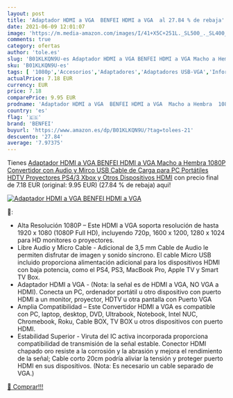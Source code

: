 ```yaml
---
layout: post
title: 'Adaptador HDMI a VGA  BENFEI HDMI a VGA  al 27.84 % de rebaja'
date: 2021-06-09 12:01:07
image: 'https://m.media-amazon.com/images/I/41+X5C+251L._SL500_._SL400_.jpg'
comments: true
category: ofertas
author: 'tole.es'
slug: 'B01KLKQN9U-es Adaptador HDMI a VGA BENFEI HDMI a VGA Macho a Hembra...'
sku: 'B01KLKQN9U-es'
tags: [ '1080p','Accesorios','Adaptadores','Adaptadores USB-VGA','Informática','benfei','xbox', ]
actualPrice: 7.18 EUR
currency: EUR
price: 7.18
comparePrice: 9.95 EUR
prodname: 'Adaptador HDMI a VGA  BENFEI HDMI a VGA  Macho a Hembra  1080P Convertidor con Audio y Mirco USB Cable de Carga para PC  Portátiles  HDTV Proyectores  PS4/3 Xbox y Otros Dispositivos HDMI'
country: 'es'
flag: '🇪🇸'
brand: 'BENFEI'
buyurl: 'https://www.amazon.es/dp/B01KLKQN9U/?tag=tolees-21'
descuento: '27.84'
average: '7.97375'
---
```


Tienes [Adaptador HDMI a VGA  BENFEI HDMI a VGA  Macho a Hembra  1080P Convertidor con Audio y Mirco USB Cable de Carga para PC  Portátiles  HDTV Proyectores  PS4/3 Xbox y Otros Dispositivos HDMI](https://www.amazon.es/dp/B01KLKQN9U/?tag=tolees-21) con precio final de  7.18 EUR (original: 9.95 EUR) (27.84 %  de rebaja) aqui!

[![Adaptador HDMI a VGA  BENFEI HDMI a VGA ](https://m.media-amazon.com/images/I/41+X5C+251L._SL500_._SL400_.jpg)](https://www.amazon.es/dp/B01KLKQN9U/?tag=tolees-21)

🔎:

- Alta Resolución 1080P – Este HDMI a VGA soporta resolución de hasta 1920 x 1080 (1080P Full HD), incluyendo 720p, 1600 x 1200, 1280 x 1024 para HD monitores o proyectores.
- Libre Audio y Micro Cable - Adicional de 3,5 mm Cable de Audio le permiten disfrutar de imagen y sonido síncrono. El cable Micro USB incluido proporciona alimentación adicional para los dispositivos HDMI con baja potencia, como el PS4, PS3, MacBook Pro, Apple TV y Smart TV Box.
- Adaptador HDMI a VGA - (Nota: la señal es de HDMI a VGA, NO VGA a HDMI). Conecta un PC, ordenador portátil u otro dispositivo con puerto HDMI a un monitor, proyector, HDTV u otra pantalla con Puerto VGA
- Amplia Compatibilidad – Este Convertidor HDMI a VGA es compatible con PC, laptop, desktop, DVD, Ultrabook, Notebook, Intel NUC, Chromebook, Roku, Cable BOX, TV BOX u otros dispositivos con puerto HDMI.
- Estabilidad Superior - Viruta del IC activa incorporada proporciona compatibilidad de transmisión de la señal estable. Conector HDMI chapado oro resiste a la corrosión y la abrasión y mejora el rendimiento de la señal; Cable corto 20cm podría aliviar la tensión y proteger puerto HDMI en sus dispositivos. (Nota: Es necesario un cable separado de VGA.)

[🛒 Comprar!!!](https://www.amazon.es/dp/B01KLKQN9U/?tag=tolees-21)
